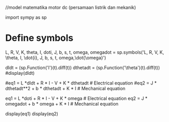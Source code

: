 //model matematika motor dc (persamaan listrik dan mekanik)

import sympy as sp

# Define symbols
L, R, V, K, theta, I, doti, J, b, s, t, omega, omegadot = sp.symbols('L, R, V, K, \\theta, I, \\dot{i}, J, b, s, t, omega,\\dot{\\omega}')

dIdt = (sp.Function('I')(t).diff(t))
dthetadt = (sp.Function('\\theta')(t).diff(t))
#display(dIdt)

#eq1 = L *dIdt + R * I - V + K * dthetadt  # Electrical equation
#eq2 = J * dthetadt**2 + b * dthetadt + K * I  # Mechanical equation

eq1 = L *doti + R * I - V + K * omega  # Electrical equation
eq2 = J * omegadot + b * omega + K * I  # Mechanical equation

display(eq1)
display(eq2)
